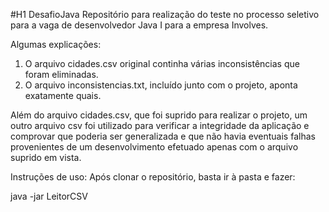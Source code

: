 #H1 DesafioJava
Repositório para realização do teste no processo seletivo para a vaga de desenvolvedor Java I para a empresa Involves.

Algumas explicações:
1. O arquivo cidades.csv original continha várias inconsistências que foram eliminadas. 
2. O arquivo inconsistencias.txt, incluído junto com o projeto, aponta exatamente quais. 

Além do arquivo cidades.csv, que foi suprido para realizar o projeto, um outro arquivo csv
foi utilizado para verificar a integridade da aplicação e comprovar que poderia ser generalizada
e que não havia eventuais falhas provenientes de um desenvolvimento efetuado apenas com o 
arquivo suprido em vista. 

Instruções de uso:
Após clonar o repositório, basta ir à pasta e fazer:


java -jar LeitorCSV
